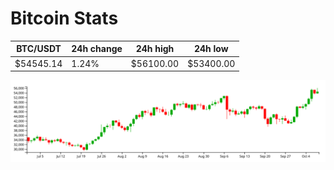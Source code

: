 # Bitcoin Stats

BTC/USDT|24h change|24h high|24h low|
|---|---|---|---|
|$54545.14|1.24%|$56100.00|$53400.00|

<img src="./chart.svg">
